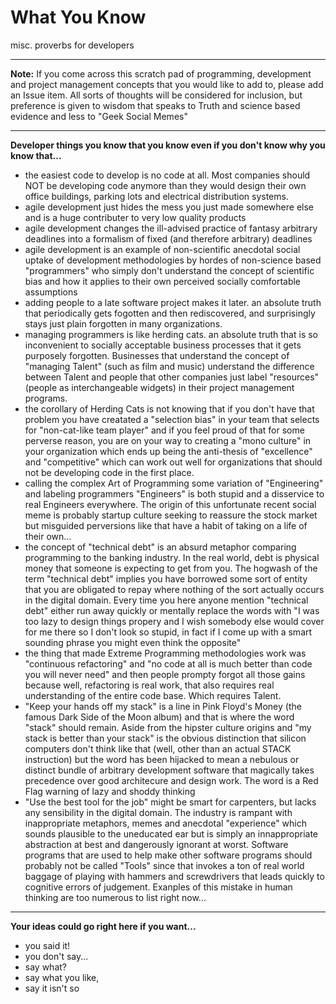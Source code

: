 # What You Know
misc. proverbs for developers

---

**Note:** If you come across this scratch pad of programming, development and project management concepts that you would like to add to, please add an Issue item. All sorts of thoughts will be considered for inclusion, but preference is given to wisdom that speaks to Truth and science based evidence and less to "Geek Social Memes"

---

**Developer things you know that you know even if you don't know why you know that...**

- the easiest code to develop is no code at all. Most companies should NOT be developing code anymore than they would design their own office buildings, parking lots and electrical distribution systems.
- agile development just hides the mess you just made somewhere else and is a huge contributer to very low quality products
- agile development changes the ill-advised practice of fantasy arbitrary deadlines into a formalism of fixed (and therefore arbitrary) deadlines
- agile development is an example of non-scientific anecdotal social uptake of development methodologies by hordes of non-science based "programmers" who simply don't understand the concept of scientific bias and how it applies to their own perceived socially comfortable assumptions
- adding people to a late software project makes it later. an absolute truth that periodically gets fogotten and then rediscovered, and surprisingly stays just plain forgotten in many organizations.
- managing programmers is like herding cats. an absolute truth that is so inconvenient to socially acceptable business processes that it gets purposely forgotten. Businesses that understand the concept of "managing Talent" (such as film and music) understand the difference between Talent and people that other companies just label "resources" (people as interchangeable widgets) in their project management programs.
- the corollary of Herding Cats is not knowing that if you don't have that problem you have creatated a "selection bias" in your team that selects for "non-cat-like team player" and if you feel proud of that for some perverse reason, you are on your way to creating a "mono culture" in your organization which ends up being the anti-thesis of "excellence" and "competitive" which can work out well for organizations that should not be developing code in the first place.  
- calling the complex Art of Programming some variation of "Engineering" and labeling programmers "Engineers" is both stupid and a disservice to real Engineers everywhere. The origin of this unfortunate recent social meme is probably startup culture seeking to reassure the stock market but misguided perversions like that have a habit of taking on a life of their own...
- the concept of "technical debt" is an absurd metaphor comparing programming to the banking industry. In the real world, debt is physical money that someone is expecting to get from you. The hogwash of the term "technical debt" implies you have borrowed some sort of entity that you are obligated to repay where nothing of the sort actually occurs in the digital domain. Every time you here anyone mention "technical debt" either run away quickly or mentally replace the words with "I was too lazy to design things propery and I wish somebody else would cover for me there so I don't look so stupid, in fact if I come up with a smart sounding phrase you might even think the opposite"
- the thing that made Extreme Programming methodologies work was "continuous refactoring" and "no code at all is much better than code you will never need" and then people prompty forgot all those gains because well, refactoring is real work, that also requires real understanding of the entire code base. Which requires Talent.
- "Keep your hands off my stack" is a line in Pink Floyd's Money (the famous Dark Side of the Moon album) and that is where the word "stack" should remain. Aside from the hipster culture origins and "my stack is better than your stack" is the obvious distinction that silicon computers don't think like that (well, other than an actual STACK instruction) but the word has been hijacked to mean a nebulous or distinct bundle of arbitrary development software that magically takes precedence over good architecure and design work. The word is a Red Flag warning of lazy and shoddy thinking
- "Use the best tool for the job" might be smart for carpenters, but lacks any sensibility in the digital domain. The industry is rampant with inappropriate metaphors, memes and anecdotal "experience" which sounds plausible to the uneducated ear but is simply an innappropriate abstraction at best and dangerously ignorant at worst. Software programs that are used to help make other software programs should probably not be called "Tools" since that invokes a ton of real world baggage of playing with hammers and screwdrivers that leads quickly to cognitive errors of judgement. Exanples of this mistake in human thinking are too numerous to list right now...



---

**Your ideas could go right here if you want...**

- you said it!
- you don't say...
- say what?
- say what you like, 
- say it isn't so

